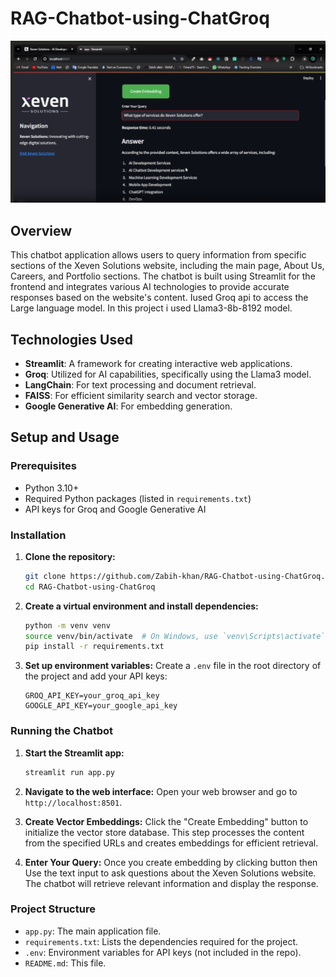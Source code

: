 # RAG-Chatbot-using-ChatGroq

![alt text](image-1.png)
## Overview

This chatbot application allows users to query information from specific sections of the Xeven Solutions website, including the main page, About Us, Careers, and Portfolio sections. The chatbot is built using Streamlit for the frontend and integrates various AI technologies to provide accurate responses based on the website's content. Iused Groq api to access the Large language model. In this project i used Llama3-8b-8192 model. 

## Technologies Used

- **Streamlit**: A framework for creating interactive web applications.
- **Groq**: Utilized for AI capabilities, specifically using the Llama3 model.
- **LangChain**: For text processing and document retrieval.
- **FAISS**: For efficient similarity search and vector storage.
- **Google Generative AI**: For embedding generation.

## Setup and Usage

### Prerequisites

- Python 3.10+
- Required Python packages (listed in `requirements.txt`)
- API keys for Groq and Google Generative AI

### Installation

1. **Clone the repository:**
    ```sh
    git clone https://github.com/Zabih-khan/RAG-Chatbot-using-ChatGroq.git
    cd RAG-Chatbot-using-ChatGroq
    ```

2. **Create a virtual environment and install dependencies:**
    ```sh
    python -m venv venv
    source venv/bin/activate  # On Windows, use `venv\Scripts\activate`
    pip install -r requirements.txt
    ```

3. **Set up environment variables:**
    Create a `.env` file in the root directory of the project and add your API keys:
    ```env
    GROQ_API_KEY=your_groq_api_key
    GOOGLE_API_KEY=your_google_api_key
    ```

### Running the Chatbot

1. **Start the Streamlit app:**
    ```sh
    streamlit run app.py
    ```

2. **Navigate to the web interface:**
    Open your web browser and go to `http://localhost:8501`.

3. **Create Vector Embeddings:**
    Click the "Create Embedding" button to initialize the vector store database. This step processes the content from the specified URLs and creates embeddings for efficient retrieval.

4. **Enter Your Query:**
    Once you create embedding by clicking button then Use the text input to ask questions about the Xeven Solutions website. The chatbot will retrieve relevant information and display the response.

### Project Structure

- `app.py`: The main application file.
- `requirements.txt`: Lists the dependencies required for the project.
- `.env`: Environment variables for API keys (not included in the repo).
- `README.md`: This file.





